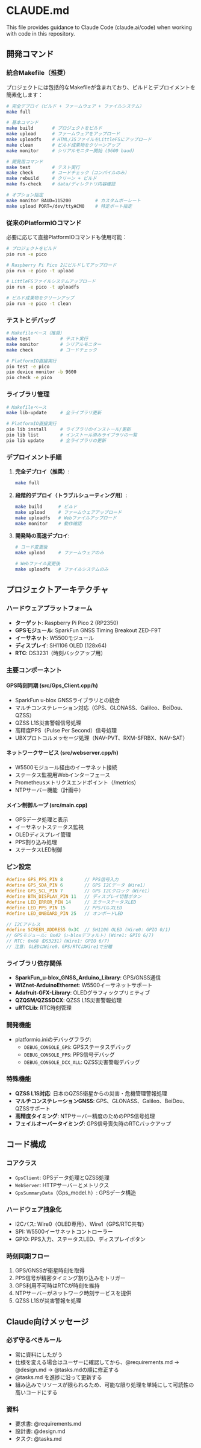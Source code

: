 # CLAUDE.md

This file provides guidance to Claude Code (claude.ai/code) when working with code in this repository.

## 開発コマンド

### 統合Makefile（推奨）

プロジェクトには包括的なMakefileが含まれており、ビルドとデプロイメントを簡素化します：

```bash
# 完全デプロイ（ビルド + ファームウェア + ファイルシステム）
make full

# 基本コマンド
make build       # プロジェクトをビルド
make upload      # ファームウェアをアップロード
make uploadfs    # HTML/JSファイルをLittleFSにアップロード
make clean       # ビルド成果物をクリーンアップ
make monitor     # シリアルモニター開始 (9600 baud)

# 開発用コマンド
make test        # テスト実行
make check       # コードチェック（コンパイルのみ）
make rebuild     # クリーン + ビルド
make fs-check    # data/ディレクトリ内容確認

# オプション指定
make monitor BAUD=115200         # カスタムボーレート
make upload PORT=/dev/ttyACM0    # 特定ポート指定
```

### 従来のPlatformIOコマンド

必要に応じて直接PlatformIOコマンドも使用可能：

```bash
# プロジェクトをビルド
pio run -e pico

# Raspberry Pi Pico 2にビルドしてアップロード
pio run -e pico -t upload

# LittleFSファイルシステムアップロード
pio run -e pico -t uploadfs

# ビルド成果物をクリーンアップ
pio run -e pico -t clean
```

### テストとデバッグ
```bash
# Makefileベース（推奨）
make test           # テスト実行
make monitor        # シリアルモニター
make check          # コードチェック

# PlatformIO直接実行
pio test -e pico
pio device monitor -b 9600
pio check -e pico
```

### ライブラリ管理
```bash
# Makefileベース
make lib-update     # 全ライブラリ更新

# PlatformIO直接実行
pio lib install     # ライブラリのインストール/更新
pio lib list        # インストール済みライブラリの一覧
pio lib update      # 全ライブラリの更新
```

### デプロイメント手順

1. **完全デプロイ（推奨）**:
   ```bash
   make full
   ```

2. **段階的デプロイ（トラブルシューティング用）**:
   ```bash
   make build      # ビルド
   make upload     # ファームウェアアップロード
   make uploadfs   # Webファイルアップロード
   make monitor    # 動作確認
   ```

3. **開発時の高速デプロイ**:
   ```bash
   # コード変更後
   make upload     # ファームウェアのみ

   # Webファイル変更後
   make uploadfs   # ファイルシステムのみ
   ```

## プロジェクトアーキテクチャ

### ハードウェアプラットフォーム
- **ターゲット**: Raspberry Pi Pico 2 (RP2350)
- **GPSモジュール**: SparkFun GNSS Timing Breakout ZED-F9T
- **イーサネット**: W5500モジュール
- **ディスプレイ**: SH1106 OLED (128x64)
- **RTC**: DS3231（時刻バックアップ用）

### 主要コンポーネント

#### GPS時刻同期 (src/Gps_Client.cpp/h)
- SparkFun u-blox GNSSライブラリとの統合
- マルチコンステレーション対応（GPS、GLONASS、Galileo、BeiDou、QZSS）
- QZSS L1S災害警報信号処理
- 高精度PPS（Pulse Per Second）信号処理
- UBXプロトコルメッセージ処理（NAV-PVT、RXM-SFRBX、NAV-SAT）

#### ネットワークサービス (src/webserver.cpp/h)
- W5500モジュール経由のイーサネット接続
- ステータス監視用Webインターフェース
- Prometheusメトリクスエンドポイント（/metrics）
- NTPサーバー機能（計画中）

#### メイン制御ループ (src/main.cpp)
- GPSデータ処理と表示
- イーサネットステータス監視
- OLEDディスプレイ管理
- PPS割り込み処理
- ステータスLED制御

### ピン設定
```cpp
#define GPS_PPS_PIN 8        // PPS信号入力
#define GPS_SDA_PIN 6        // GPS I2Cデータ（Wire1）
#define GPS_SCL_PIN 7        // GPS I2Cクロック（Wire1）
#define BTN_DISPLAY_PIN 11   // ディスプレイ切替ボタン
#define LED_ERROR_PIN 14     // エラーステータスLED
#define LED_PPS_PIN 15       // PPSパルスLED
#define LED_ONBOARD_PIN 25   // オンボードLED

// I2Cアドレス
#define SCREEN_ADDRESS 0x3C  // SH1106 OLED (Wire0: GPIO 0/1)
// GPSモジュール: 0x42（u-bloxデフォルト）(Wire1: GPIO 6/7)
// RTC: 0x68（DS3231）(Wire1: GPIO 6/7)
// 注意: OLEDはWire0、GPS/RTCはWire1で分離
```

### ライブラリ依存関係
- **SparkFun_u-blox_GNSS_Arduino_Library**: GPS/GNSS通信
- **WIZnet-ArduinoEthernet**: W5500イーサネットサポート
- **Adafruit-GFX-Library**: OLEDグラフィックプリミティブ
- **QZQSM/QZSSDCX**: QZSS L1S災害警報処理
- **uRTCLib**: RTC時刻管理

### 開発機能
- platformio.iniのデバッグフラグ:
  - `DEBUG_CONSOLE_GPS`: GPSステータスデバッグ
  - `DEBUG_CONSOLE_PPS`: PPS信号デバッグ
  - `DEBUG_CONSOLE_DCX_ALL`: QZSS災害警報デバッグ

### 特殊機能
- **QZSS L1S対応**: 日本のQZSS衛星からの災害・危機管理警報処理
- **マルチコンステレーションGNSS**: GPS、GLONASS、Galileo、BeiDou、QZSSサポート
- **高精度タイミング**: NTPサーバー精度のためのPPS信号処理
- **フェイルオーバータイミング**: GPS信号喪失時のRTCバックアップ

## コード構成

### コアクラス
- `GpsClient`: GPSデータ処理とQZSS処理
- `WebServer`: HTTPサーバーとメトリクス
- `GpsSummaryData`（Gps_model.h）: GPSデータ構造

### ハードウェア拽象化
- I2Cバス: Wire0（OLED専用）、Wire1（GPS/RTC共有）
- SPI: W5500イーサネットコントローラー
- GPIO: PPS入力、ステータスLED、ディスプレイボタン

### 時刻同期フロー
1. GPS/GNSSが衛星時刻を取得
2. PPS信号が精密タイミング割り込みをトリガー
3. GPS利用不可時はRTCが時刻を維持
4. NTPサーバーがネットワーク時刻サービスを提供
5. QZSS L1Sが災害警報を処理

## Claude向けメッセージ
### 必ず守るべきルール
- 常に資料にしたがう
- 仕様を変える場合はユーザーに確認してから、@requirements.md -> @design.md ->  @tasks.mdの順に修正する
- @tasks.md を進捗に沿って更新する
- 組み込みでリソースが限られるため、可能な限り処理を単純にして可読性の高いコードにする

### 資料
- 要求書: @requirements.md
- 設計書: @design.md
- タスク: @tasks.md